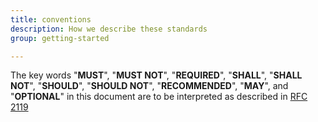 ```yaml
---
title: conventions
description: How we describe these standards 
group: getting-started

---
```


The key words "**MUST**", "**MUST NOT**", "**REQUIRED**", "**SHALL**", "**SHALL NOT**", "**SHOULD**", "**SHOULD NOT**", "**RECOMMENDED**",  "**MAY**", and "**OPTIONAL**" in this document are to be interpreted as described in [RFC 2119](https://www.ietf.org/rfc/rfc2119.txt)
